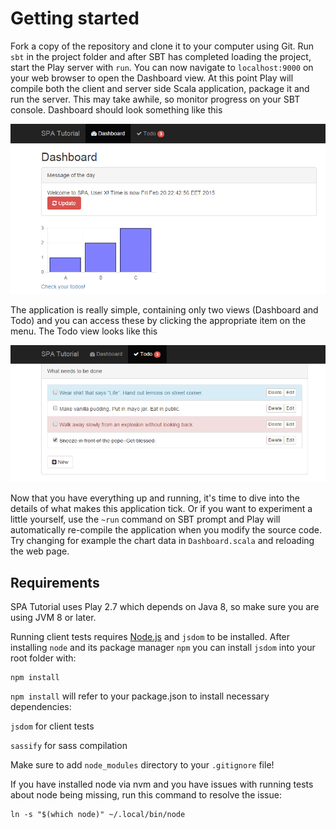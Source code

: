 # Getting started

Fork a copy of the repository and clone it to your computer using Git. Run `sbt` in the project folder and after SBT has completed loading the project,
start the Play server with `run`. You can now navigate to `localhost:9000` on your web browser to open the Dashboard view. At this point Play
will  compile both the client and server side Scala application, package it and run the server. This may take awhile, so monitor progress on your
SBT console. Dashboard should look something like this

![dashboard](images/dashboard.png?raw=true)

The application is really simple, containing only two views (Dashboard and Todo) and you can access these by clicking the appropriate item on the menu. The Todo
view looks like this

![todos](images/todos.png?raw=true)

Now that you have everything up and running, it's time to dive into the details of what makes this application tick. Or if you want to experiment a little
yourself, use the `~run` command on SBT prompt and Play will automatically re-compile the application when you modify the source code. Try
changing for example the chart data in `Dashboard.scala` and reloading the web page.

## Requirements

SPA Tutorial uses Play 2.7 which depends on Java 8, so make sure you are using JVM 8 or later.

Running client tests requires [Node.js](https://nodejs.org/) and `jsdom` to be installed. After installing `node` and its package manager `npm` you can
install `jsdom` into your root folder with:

```
npm install
```
`npm install` will refer to your package.json to install necessary dependencies:

`jsdom` for client tests

`sassify` for sass compilation

Make sure to add `node_modules` directory to your `.gitignore` file!

If you have installed node via nvm and you have issues with running tests about node being missing, run this command to resolve the issue:

```
ln -s "$(which node)" ~/.local/bin/node
```
